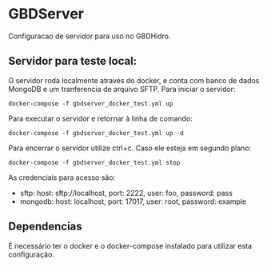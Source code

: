 # GBDServer

Configuracao de servidor para uso no GBDHidro. 

## Servidor para teste local:

O servidor roda localmente através do docker, e conta com banco de dados MongoDB e um tranferencia de arquivo SFTP. 
Para iniciar o servidor: 

```docker-compose -f gbdserver_docker_test.yml up```

Para executar o servidor e retornar à linha de comando:

```docker-compose -f gbdserver_docker_test.yml up -d```

Para encerrar o servidor utilize ctrl+c. Caso ele esteja em segundo plano:

```docker-compose -f gbdserver_docker_test.yml stop```


As credenciais para acesso são:
- sftp: host: sftp://localhost, port: 2222, user: foo, password: pass
- mongodb: host: localhost, port: 17017, user: root, password: example 

## Dependencias

É necessário ter o docker e o docker-compose instalado para utilizar esta configuração.